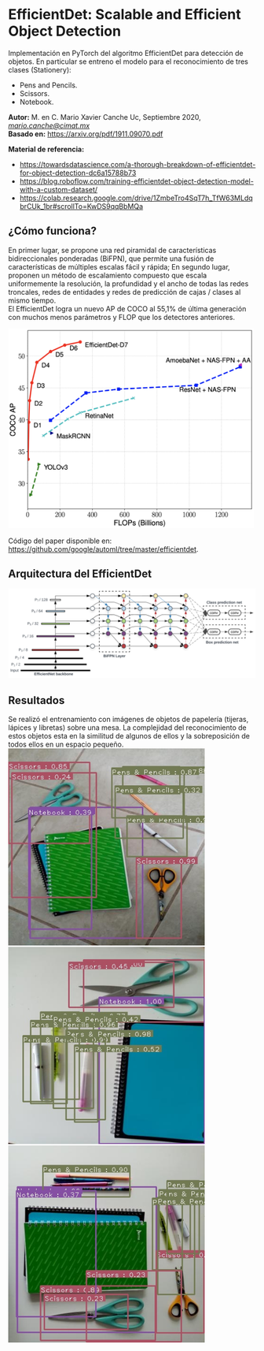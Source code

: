 # EfficientDet: Scalable and Efficient Object Detection
Implementación en PyTorch del algoritmo EfficientDet para detección de objetos. En particular se entreno el modelo para el reconocimiento de tres clases (Stationery):
* Pens and Pencils.
* Scissors.
* Notebook.

**Autor:**  M. en C. Mario Xavier Canche Uc, Septiembre 2020, *mario.canche@cimat.mx*  
**Basado en:** https://arxiv.org/pdf/1911.09070.pdf 

**Material de referencia:**
- https://towardsdatascience.com/a-thorough-breakdown-of-efficientdet-for-object-detection-dc6a15788b73
- https://blog.roboflow.com/training-efficientdet-object-detection-model-with-a-custom-dataset/
- https://colab.research.google.com/drive/1ZmbeTro4SqT7h_TfW63MLdqbrCUk_1br#scrollTo=KwDS9qqBbMQa

## ¿Cómo funciona?
En primer lugar, se propone una red piramidal de características bidireccionales ponderadas (BiFPN), que permite una fusión de características de múltiples escalas fácil y rápida; En segundo lugar, proponen un método de escalamiento compuesto que escala uniformemente la resolución, la profundidad y el ancho de todas las redes troncales, redes de entidades y redes de predicción de cajas / clases al mismo tiempo.  
El EfficientDet logra un nuevo AP de COCO al 55,1% de última generación con muchos menos parámetros y FLOP que los detectores anteriores.

<img src="images/flops.png" width="500">

Código del paper disponible en: https://github.com/google/automl/tree/master/efficientdet.

## Arquitectura del EfficientDet
<img src="images/network.png" width="800">

## Resultados
Se realizó el entrenamiento con imágenes de objetos de papelería (tijeras, lápices y libretas) sobre una mesa.
La complejidad del reconocimiento de estos objetos esta en la similitud de algunos de ellos y la sobreposición de todos ellos en un espacio pequeño.
<img src="images/output0.jpg" width="400">
<img src="images/output1.jpg" width="400">
<img src="images/output2.jpg" width="400">

